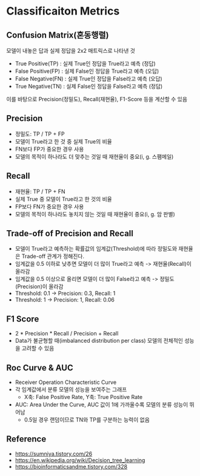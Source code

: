 # Classificaiton Metrics

## Confusion Matrix(혼동행렬)

모델이 내놓은 답과 실제 정답을 2x2 매트릭스로 나타낸 것
- True Positive(TP) : 실제 True인 정답을 True라고 예측 (정답)
- False Positive(FP) : 실제 False인 정답을 True라고 예측 (오답)
- False Negative(FN) : 실제 True인 정답을 False라고 예측 (오답)
- True Negative(TN) : 실제 False인 정답을 False라고 예측 (정답)

이를 바탕으로 Precision(정밀도), Recall(재현율), F1-Score 등을 계산할 수 있음

## Precision

- 정밀도: TP / TP + FP
- 모델이 True라고 한 것 중 실제 True의 비율
- FN보다 FP가 중요한 경우 사용
- 모델의 목적이 하나라도 더 맞추는 것일 때 재현율이 중요(i, g. 스팸메일)

## Recall

- 재현율: TP / TP + FN
- 실제 True 중 모델이 True라고 한 것의 비율
- FP보다 FN가 중요한 경우 사용
- 모델의 목적이 하나라도 놓치지 않는 것일 때 재현율이 중요(i, g. 암 판별)

## Trade-off of Precision and Recall
- 모델이 True라고 예측하는 확률값의 임계값(Threshold)에 따라 정밀도와 재현율은 Trade-off 관계가 정해진다. 
- 임계값을 0.5 이하로 낮추면 모델이 더 많이 True라고 예측 -> 재현율(Recall)이 올라감
- 임계값을 0.5 이상으로 올리면 모델이 더 많이 False라고 예측 -> 정밀도(Precision)이 올라감
- Threshold: 0.1 -> Precision: 0.3, Recall: 1
- Threshold: 1 -> Precision: 1, Recall: 0.06

## F1 Score

- 2 * Precision * Recall / Precision + Recall
- Data가 불균형할 때(imbalanced distribution per class) 모델의 전체적인 성능을 고려할 수 있음

## Roc Curve & AUC

- Receiver Operation Characteristic Curve
- 각 임계값에서 분류 모델의 성능을 보여주는 그래프
	- X축: False Positive Rate, Y축: True Positive Rate
- AUC: Area Under the Curve, AUC 값이 1에 가까울수록 모델의 분류 성능이 뛰어남
	- 0.5일 경우 랜덤이므로 TN와 TP를 구분하는 능력이 없음


## Reference
- https://sumniya.tistory.com/26
- https://en.wikipedia.org/wiki/Decision_tree_learning
- https://bioinformaticsandme.tistory.com/328

